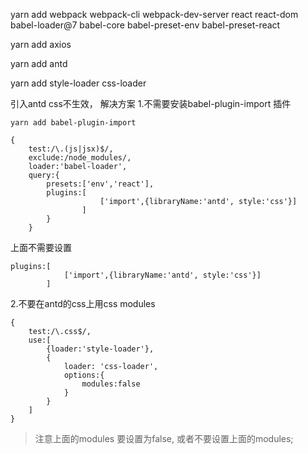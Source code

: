 yarn add webpack webpack-cli webpack-dev-server  react react-dom  babel-loader@7 babel-core babel-preset-env babel-preset-react

yarn add axios 

yarn add antd

yarn add style-loader css-loader

引入antd css不生效， 解决方案
1.不需要安装babel-plugin-import 插件
```
yarn add babel-plugin-import 

{
    test:/\.(js|jsx)$/,
    exclude:/node_modules/,
    loader:'babel-loader',
    query:{
        presets:['env','react'],
        plugins:[
                    ['import',{libraryName:'antd', style:'css'}]
                ]
        }
    }
```
上面不需要设置
```
plugins:[
            ['import',{libraryName:'antd', style:'css'}]
        ]
```

2.不要在antd的css上用css modules

```
{
    test:/\.css$/,
    use:[
        {loader:'style-loader'},
        {
            loader: 'css-loader',
            options:{
                modules:false
            }
        }
    ]
}
```
> 注意上面的modules 要设置为false, 或者不要设置上面的modules;

